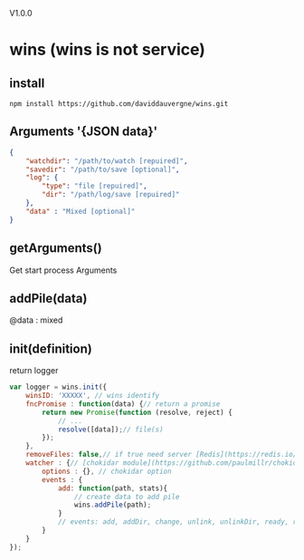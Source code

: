 V1.0.0

# wins (wins is not service)

## install

	npm install https://github.com/daviddauvergne/wins.git

## Arguments '{JSON data}'

```json
{
	"watchdir": "/path/to/watch [repuired]",
	"savedir": "/path/to/save [optional]",
	"log": {
		"type": "file [repuired]",
		"dir": "/path/log/save [repuired]"
	},
	"data" : "Mixed [optional]"
}
```
## getArguments()

Get start process Arguments

## addPile(data)

@data : mixed

## init(definition)

return logger

```javascript
var logger = wins.init({
	winsID: 'XXXXX', // wins identify
	fncPromise : function(data) {// return a promise
		return new Promise(function (resolve, reject) {
			// ...
			resolve([data]);// file(s)
		});
	},
	removeFiles: false,// if true need server [Redis](https://redis.io/)
	watcher : {// [chokidar module](https://github.com/paulmillr/chokidar)
		options : {}, // chokidar option
		events : {
			add: function(path, stats){
				// create data to add pile
				wins.addPile(path);
			}
			// events: add, addDir, change, unlink, unlinkDir, ready, raw, error
		}
	}
});
```
